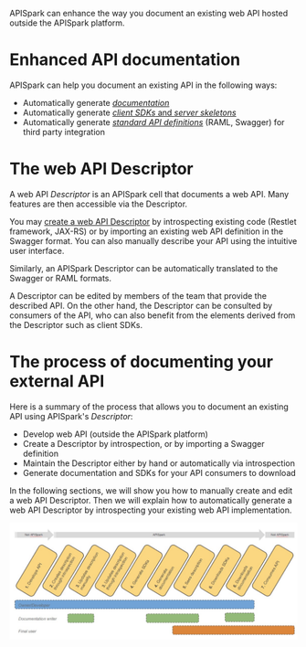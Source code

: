 
APISpark can enhance the way you document an existing web API hosted outside the APISpark platform.

# Enhanced API documentation

APISpark can help you document an existing API in the following ways:

* Automatically generate [*documentation*](/technical-resources/apispark/guide/document/get-documentation "Generate documentation")
* Automatically generate [*client SDKs* and *server skeletons*](/technical-resources/apispark/guide/document/get-documentation "Generate client SDKs and server skeletons")
* Automatically generate [*standard API definitions*](/technical-resources/apispark/guide/publish/publish/api-definition "Standard API definition") (RAML, Swagger) for third party integration

# The web API Descriptor

A web API *Descriptor* is an APISpark cell that documents a web API. Many features are then accessible via the Descriptor.

You may [create a web API Descriptor](/technical-resources/apispark/guide/document/create-descriptor "create a web API Descriptor") by introspecting existing code (Restlet framework, JAX-RS) or by importing an existing web API definition in the Swagger format. You can also manually describe your API using the intuitive user interface.


Similarly, an APISpark Descriptor can be automatically translated to the Swagger or RAML formats.

A Descriptor can be edited by members of the team that provide the described API. On the other hand, the Descriptor can be consulted by consumers of the API, who can also benefit from the elements derived from the Descriptor such as client SDKs.

# The process of documenting your external API

Here is a summary of the process that allows you to document an existing API using APISpark's *Descriptor*:

* Develop web API (outside the APISpark platform)  
* Create a Descriptor by introspection, or by importing a Swagger definition  
* Maintain the Descriptor either by hand or automatically via introspection  
* Generate documentation and SDKs for your API consumers to download

In the following sections, we will show you how to manually create and edit a web API Descriptor. Then we will explain how to automatically generate a web API Descriptor by introspecting your existing web API implementation.

<!-- TODO could also document the API first and develop the web API after with the server skeleton. -->

![Descriptors](images/descriptors.jpg "Descriptors")

